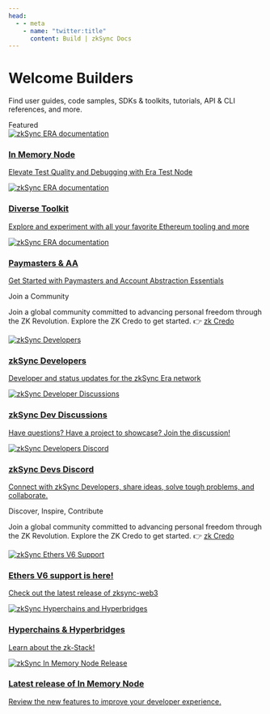 ```yaml
---
head:
  - - meta
    - name: "twitter:title"
      content: Build | zkSync Docs
---
```


# Welcome Builders

Find user guides, code samples, SDKs & toolkits, tutorials, API & CLI references, and more.

<div class="cards-heading">
   <span class="title-section">Featured</span>
</div>
<section>
  <div class="card-container">
    <a href="/build/test-and-debug/era-test-node.html" class="card">
      <div class="content">
       <img  
          src="/images/landing/eta-test-node.png" 
          alt="zkSync ERA documentation"
        >
        <h3>In Memory Node</h3>
        <p>Elevate Test Quality and Debugging with Era Test Node</p>
      </div>
    </a>
    <a href="/build/tooling" class="card">
      <div class="content">
        <img  
          src="/images/landing/diverse-toolkit.png" 
          alt="zkSync ERA documentation"
        >
        <h3>Diverse Toolkit</h3>
        <p>Explore and experiment with all your favorite Ethereum tooling and more</p>
      </div>
    </a>
    <a href="/build/tutorials/smart-contract-development/paymasters/custom-paymaster-tutorial.html" class="card">
      <div class="content">
        <img
          src="/images/landing/Paymasters-AA.png" 
          alt="zkSync ERA documentation"
        />
        <h3>Paymasters & AA</h3>
        <p>Get Started with Paymasters and Account Abstraction Essentials</p>
      </div>
    </a>
  </div>
</section>

<div class="cards-heading">
   <span class="title-section">Join a Community</span>
</div>

<section>
   <p>Join a global community committed to advancing personal freedom through the ZK Revolution. Explore the ZK Credo to get started. 👉 <a target="_blank" rel="noopener noreferrer" href="https://github.com/zksync/credo">zk Credo</a></p>
  <div class="card-container">
    <a target="_blank" rel="noopener noreferrer" href="https://twitter.com/zkSyncDevs" class="card">
      <div class="content">
       <img  
          src="/images/landing/zkSyncDevs.png" 
          alt="zkSync Developers"
        >
        <h3>zkSync Developers</h3>
        <p>Developer and status updates for the zkSync Era network</p>
      </div>
    </a>
    <a target="_blank" rel="noopener noreferrer" href="https://github.com/zkSync-Community-Hub/zksync-developers/discussions" class="card">
      <div class="content">
        <img  
          src="/images/landing/dev-dis.png" 
          alt="zkSync Developer Discussions"
        >
        <h3>zkSync Dev Discussions</h3>
        <p>Have questions? Have a project to showcase? Join the discussion!</p>
      </div>
    </a>
    <a target="_blank" rel="noopener noreferrer" href="https://join.zksync.dev/" class="card">
      <div class="content">
        <img
          src="/images/landing/dev-dis.png" 
          alt="zkSync Developers Discord"
        />
        <h3>zkSync Devs Discord</h3>
        <p>Connect with zkSync Developers, share ideas, solve tough problems, and collaborate.</p>
      </div>
    </a>
  </div>
</section>

<div class="cards-heading">
   <span class="title-section">Discover, Inspire, Contribute</span>
</div>

<section>
   <p>Join a global community committed to advancing personal freedom through the ZK Revolution. Explore the ZK Credo to get started. 👉 <a target="_blank" rel="noopener noreferrer" href="https://github.com/zksync/credo">zk Credo</a></p>
  <div class="card-container">
    <a target="_blank" rel="noopener noreferrer" href="https://www.npmjs.com/package/zksync-ethers" class="card">
      <div class="content">
       <img  
          src="/images/landing/eth-6.png" 
          alt="zkSync Ethers V6 Support"
        >
        <h3>Ethers V6 support is here!</h3>
        <p>Check out the latest release of zksync-web3</p>
      </div>
    </a>
    <a target="_blank" rel="noopener noreferrer" href="/zk-stack" class="card">
      <div class="content">
        <img  
          src="/images/landing/hyperchain.png" 
          alt="zkSync Hyperchains and Hyperbridges"
        >
        <h3>Hyperchains & Hyperbridges</h3>
        <p>Learn about the zk-Stack!</p>
      </div>
    </a>
    <a target="_blank" rel="noopener noreferrer" href="https://www.youtube.com/playlist?list=PL-Bw34ynlUOMKWaT1yuXIvJ0E56Zji1cJ" class="card">
      <div class="content">
        <img
          src="/images/landing/release.png" 
          alt="zkSync In Memory Node Release"
        />
        <h3>Latest release of In Memory Node</h3>
        <p>Review the new features to improve your developer experience.</p>
      </div>
    </a>
  </div>
</section>
